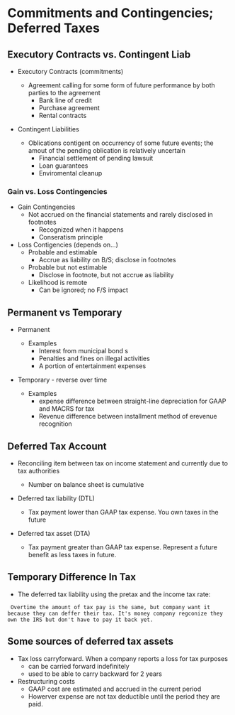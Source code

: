 # Commitments and Contingencies; Deferred Taxes

## Executory Contracts vs. Contingent Liab
* Executory Contracts (commitments)
    - Agreement calling for some form of future performance by both parties to the agreement 
        * Bank line of credit
        * Purchase agreement
        * Rental contracts 

* Contingent Liabilities 
    - Oblications contigent on occurrency of some future events; the amout of the pending oblication is relatively uncertain
        * Financial settlement of pending lawsuit 
        * Loan guarantees
        * Enviromental cleanup 

### Gain vs. Loss Contingencies 
* Gain Contingencies 
    - Not accrued on the financial statements and rarely disclosed in footnotes
        * Recognized when it happens 
        * Conseratism principle
* Loss Contigencies (depends on...)
    - Probable and estimable 
        * Accrue as liability on B/S; disclose in footnotes
    - Probable but not estimable 
        * Disclose in footnote, but not accrue as liability 
    - Likelihood is remote 
        * Can be ignored; no F/S impact 

## Permanent vs Temporary 

* Permanent 
    - Examples 
        * Interest from municipal bond s
        * Penalties and fines on illegal activities
        * A portion of entertainment expenses

* Temporary - reverse over time 
    - Examples 
        * expense difference between straight-line depreciation for GAAP and MACRS for tax 
        * Revenue difference between installment method of erevenue recognition 


## Deferred Tax Account 
* Reconciling item between tax on income statement and currently due to tax authorities
    - Number on balance sheet is cumulative

* Deferred tax liability (DTL)
    - Tax payment lower than GAAP tax expense. You own taxes in the future 

* Deferred tax asset (DTA) 
    - Tax payment greater than GAAP tax expense. Represent a future benefit as less taxes in future. 

## Temporary Difference In Tax 
* The deferred tax liability using the pretax and the income tax rate: 

`` Overtime the amount of tax pay is the same, but company want it because they can deffer their tax. It's money company regconize they own the IRS but don't have to pay it back yet.`` 


## Some sources of deferred tax assets 
* Tax loss carryforward. When a company reports a loss for tax purposes
    - can be carried forward indefinitely
    - used to be able to carry backward for 2 years
* Restructuring costs
    - GAAP cost are estimated and accrued in the current period
    - Howerver expense are not tax deductible until the period they are paid. 

